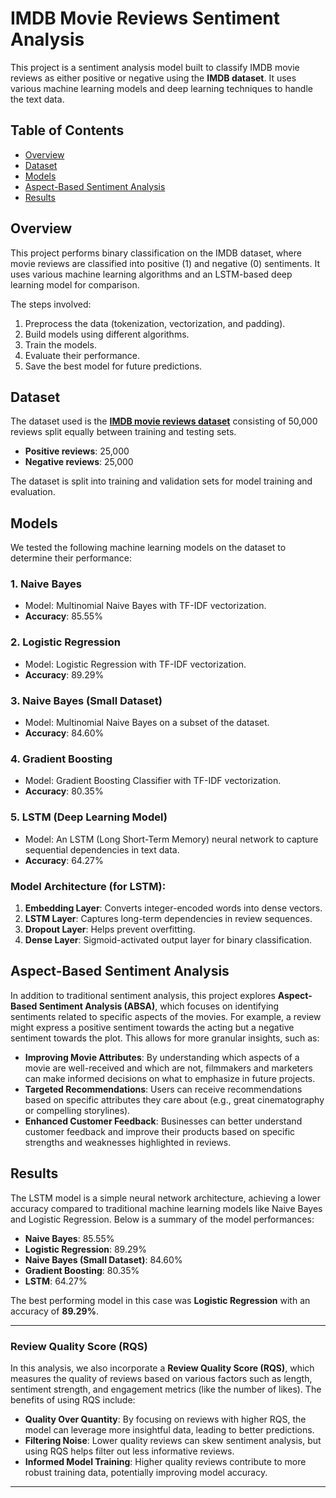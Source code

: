 # IMDB Movie Reviews Sentiment Analysis

This project is a sentiment analysis model built to classify IMDB movie reviews as either positive or negative using the **IMDB dataset**. It uses various machine learning models and deep learning techniques to handle the text data.

## Table of Contents

- [Overview](#overview)
- [Dataset](#dataset) 
- [Models](#models)
- [Aspect-Based Sentiment Analysis](#aspect-based-sentiment-analysis)
- [Results](#results)

## Overview

This project performs binary classification on the IMDB dataset, where movie reviews are classified into positive (1) and negative (0) sentiments. It uses various machine learning algorithms and an LSTM-based deep learning model for comparison.

The steps involved:
1. Preprocess the data (tokenization, vectorization, and padding).
2. Build models using different algorithms.
3. Train the models.
4. Evaluate their performance.
5. Save the best model for future predictions.

## Dataset

The dataset used is the **[IMDB movie reviews dataset](<IMDB Dataset.csv>)** consisting of 50,000 reviews split equally between training and testing sets.

- **Positive reviews**: 25,000
- **Negative reviews**: 25,000

The dataset is split into training and validation sets for model training and evaluation.

## Models

We tested the following machine learning models on the dataset to determine their performance:

### 1. **Naive Bayes**
   - Model: Multinomial Naive Bayes with TF-IDF vectorization.
   - **Accuracy**: 85.55%

### 2. **Logistic Regression**
   - Model: Logistic Regression with TF-IDF vectorization.
   - **Accuracy**: 89.29%

### 3. **Naive Bayes (Small Dataset)**
   - Model: Multinomial Naive Bayes on a subset of the dataset.
   - **Accuracy**: 84.60%

### 4. **Gradient Boosting**
   - Model: Gradient Boosting Classifier with TF-IDF vectorization.
   - **Accuracy**: 80.35%

### 5. **LSTM (Deep Learning Model)**
   - Model: An LSTM (Long Short-Term Memory) neural network to capture sequential dependencies in text data.
   - **Accuracy**: 64.27%

### Model Architecture (for LSTM):
1. **Embedding Layer**: Converts integer-encoded words into dense vectors.
2. **LSTM Layer**: Captures long-term dependencies in review sequences.
3. **Dropout Layer**: Helps prevent overfitting.
4. **Dense Layer**: Sigmoid-activated output layer for binary classification.

## Aspect-Based Sentiment Analysis

In addition to traditional sentiment analysis, this project explores **Aspect-Based Sentiment Analysis (ABSA)**, which focuses on identifying sentiments related to specific aspects of the movies. For example, a review might express a positive sentiment towards the acting but a negative sentiment towards the plot. This allows for more granular insights, such as:

- **Improving Movie Attributes**: By understanding which aspects of a movie are well-received and which are not, filmmakers and marketers can make informed decisions on what to emphasize in future projects.
- **Targeted Recommendations**: Users can receive recommendations based on specific attributes they care about (e.g., great cinematography or compelling storylines).
- **Enhanced Customer Feedback**: Businesses can better understand customer feedback and improve their products based on specific strengths and weaknesses highlighted in reviews.

## Results

The LSTM model is a simple neural network architecture, achieving a lower accuracy compared to traditional machine learning models like Naive Bayes and Logistic Regression. Below is a summary of the model performances:

- **Naive Bayes**: 85.55%
- **Logistic Regression**: 89.29%
- **Naive Bayes (Small Dataset)**: 84.60%
- **Gradient Boosting**: 80.35%
- **LSTM**: 64.27%

The best performing model in this case was **Logistic Regression** with an accuracy of **89.29%**.

---

### Review Quality Score (RQS)

In this analysis, we also incorporate a **Review Quality Score (RQS)**, which measures the quality of reviews based on various factors such as length, sentiment strength, and engagement metrics (like the number of likes). The benefits of using RQS include:

- **Quality Over Quantity**: By focusing on reviews with higher RQS, the model can leverage more insightful data, leading to better predictions.
- **Filtering Noise**: Lower quality reviews can skew sentiment analysis, but using RQS helps filter out less informative reviews.
- **Informed Model Training**: Higher quality reviews contribute to more robust training data, potentially improving model accuracy.

---
